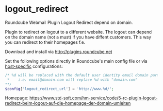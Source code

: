logout_redirect
===============

Roundcube Webmail Plugin Logout Redirect depend on domain.

Plugin to redirect on logout to a different website.
The logout can depend on the domain name (not a must) if you have diffent customers. This way you can redirect to their homepages f.e.

Download and install via http://plugins.roundcube.net

Set the following options directly in Roundcube's main config file or via 
[host-specific](http://trac.roundcube.net/wiki/Howto_Config/Multidomains) configurations:

```php
/* %d will be replaced with the default user identity email domain part
 *    i.e. email@domain.com will replace %d with "domain.com"
**/
$config['logout_redirect_url'] = 'http://www.%d/';
```

Homepage:
https://www.std-soft.com/hm-service/code/5-rc-plugin-logout-redirect-beim-logout-auf-die-homepage-der-domain-umleiten

